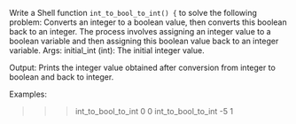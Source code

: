 Write a Shell function `int_to_bool_to_int() {` to solve the following problem: Converts an integer to a boolean value, then converts this boolean back to an integer.
 The process involves assigning an integer value to a boolean variable and then
 assigning this boolean value back to an integer variable.
 Args:
 initial_int (int): The initial integer value.

 Output:
 Prints the integer value obtained after conversion from integer to boolean and back to integer.

 Examples:
 >>> int_to_bool_to_int 0
 0
 >>> int_to_bool_to_int -5
 1